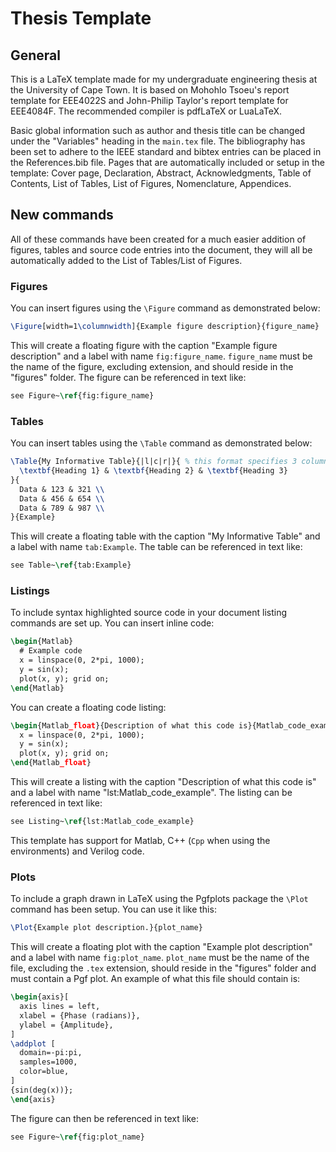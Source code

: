 # Thesis Template

## General

This is a LaTeX template made for my undergraduate engineering thesis at the University of Cape Town. It is based on Mohohlo Tsoeu's report template for EEE4022S and John-Philip Taylor's report template for EEE4084F. The recommended compiler is pdfLaTeX or LuaLaTeX.

Basic global information such as author and thesis title can be changed under the "Variables" heading in the `main.tex` file. The bibliography has been set to adhere to the IEEE standard and bibtex entries can be placed in the References.bib file. Pages that are automatically included or setup in the template: Cover page, Declaration, Abstract, Acknowledgments, Table of Contents, List of Tables, List of Figures, Nomenclature, Appendices.

## New commands

All of these commands have been created for a much easier addition of figures, tables and source code entries into the document, they will all be automatically added to the List of Tables/List of Figures.

### Figures

You can insert figures using the `\Figure` command as demonstrated below:

```latex
\Figure[width=1\columnwidth]{Example figure description}{figure_name}
```

This will create a floating figure with the caption "Example figure description" and a label with name `fig:figure_name`. `figure_name` must be the name of the figure, excluding extension, and should reside in the "figures" folder. The figure can be referenced in text like: 

```latex
see Figure~\ref{fig:figure_name}
```

### Tables

You can insert tables using the `\Table` command as demonstrated below:

```latex
\Table{My Informative Table}{|l|c|r|}{ % this format specifies 3 columns with left, centre and right alignment
  \textbf{Heading 1} & \textbf{Heading 2} & \textbf{Heading 3}
}{
  Data & 123 & 321 \\
  Data & 456 & 654 \\
  Data & 789 & 987 \\
}{Example}
```

This will create a floating table with the caption "My Informative Table" and a label with name `tab:Example`. The table can be referenced in text like: 

```latex
see Table~\ref{tab:Example}    
```

### Listings

To include syntax highlighted source code in your document listing commands are set up. You can insert inline code:

```latex
\begin{Matlab}
  # Example code
  x = linspace(0, 2*pi, 1000);
  y = sin(x);
  plot(x, y); grid on;
\end{Matlab}
```

You can create a floating code listing:

```latex
\begin{Matlab_float}{Description of what this code is}{Matlab_code_example}
  x = linspace(0, 2*pi, 1000);
  y = sin(x);
  plot(x, y); grid on;
\end{Matlab_float}
```

This will create a listing with the caption "Description of what this code is" and a label with name "lst:Matlab_code_example". The listing can be referenced in text like:

```latex
see Listing~\ref{lst:Matlab_code_example}
```

This template has support for Matlab, C++ (`Cpp` when using the environments) and Verilog code.


### Plots

To include a graph drawn in LaTeX using the Pgfplots package the `\Plot` command has been setup. You can use it like this:

```latex
\Plot{Example plot description.}{plot_name}
```

This will create a floating plot with the caption "Example plot description" and a label with name `fig:plot_name`. `plot_name` must be the name of the file, excluding the `.tex` extension, should reside in the "figures" folder and must contain a Pgf plot. An example of what this file should contain is:

```latex
\begin{axis}[
  axis lines = left,
  xlabel = {Phase (radians)},
  ylabel = {Amplitude},
]
\addplot [
  domain=-pi:pi, 
  samples=1000,
  color=blue,
]
{sin(deg(x))};
\end{axis}
```
The figure can then be referenced in text like:

```latex
see Figure~\ref{fig:plot_name}
```
